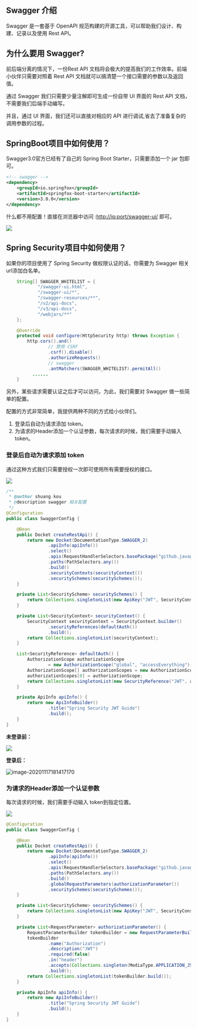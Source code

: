 ## Swagger 介绍

Swagger 是一套基于 OpenAPI 规范构建的开源工具，可以帮助我们设计、构建、记录以及使用 Rest API。

## 为什么要用 Swagger?

前后端分离的情况下，一份Rest API 文档将会极大的提高我们的工作效率。前端小伙伴只需要对照着 Rest API 文档就可以搞清楚一个接口需要的参数以及返回值。

通过 Swagger 我们只需要少量注解即可生成一份自带 UI 界面的 Rest API 文档，不需要我们后端手动编写。

并且，通过 UI 界面，我们还可以直接对相应的 API 进行调试,省去了准备复杂的调用参数的过程。

## SpringBoot项目中如何使用？

Swagger3.0官方已经有了自己的 Spring Boot Starter，只需要添加一个 jar 包即可。

```xml
<!-- swagger -->
<dependency>
    <groupId>io.springfox</groupId>
    <artifactId>springfox-boot-starter</artifactId>
    <version>3.0.0</version>
</dependency>
```

什么都不用配置！直接在浏览器中访问 :[http://ip:port/swagger-ui/](http://ip:port/swagger-ui/) 即可。

![](../pictures/swagger/swagger在SpringBoot中简单使用.png)



## Spring Security项目中如何使用？

如果你的项目使用了 Spring Security 做权限认证的话，你需要为 Swagger 相关url添加白名单。

```java
    String[] SWAGGER_WHITELIST = {
            "/swagger-ui.html",
            "/swagger-ui/*",
            "/swagger-resources/**",
            "/v2/api-docs",
            "/v3/api-docs",
            "/webjars/**"
    };

    @Override
    protected void configure(HttpSecurity http) throws Exception {
        http.cors().and()
                // 禁用 CSRF
                .csrf().disable()
                .authorizeRequests()
                // swagger
                .antMatchers(SWAGGER_WHITELIST).permitAll()
          ......
    }
```

另外，某些请求需要认证之后才可以访问，为此，我们需要对 Swagger 做一些简单的配置。

配置的方式非常简单，我提供两种不同的方式给小伙伴们。

1. 登录后自动为请求添加 token。
2. 为请求的Header添加一个认证参数，每次请求的时候，我们需要手动输入 token。

### 登录后自动为请求添加 token

通过这种方式我们只需要授权一次即可使用所有需要授权的接口。

![](../pictures/swagger/登录后自动为请求添加token.png)


```java
/**
 * @author shuang.kou
 * @description swagger 相关配置
 */
@Configuration
public class SwaggerConfig {

    @Bean
    public Docket createRestApi() {
        return new Docket(DocumentationType.SWAGGER_2)
                .apiInfo(apiInfo())
                .select()
                .apis(RequestHandlerSelectors.basePackage("github.javaguide.springsecurityjwtguide"))
                .paths(PathSelectors.any())
                .build()
                .securityContexts(securityContext())
                .securitySchemes(securitySchemes());
    }

    private List<SecurityScheme> securitySchemes() {
        return Collections.singletonList(new ApiKey("JWT", SecurityConstants.TOKEN_HEADER, "header"));
    }

    private List<SecurityContext> securityContext() {
        SecurityContext securityContext = SecurityContext.builder()
                .securityReferences(defaultAuth())
                .build();
        return Collections.singletonList(securityContext);
    }

    List<SecurityReference> defaultAuth() {
        AuthorizationScope authorizationScope
                = new AuthorizationScope("global", "accessEverything");
        AuthorizationScope[] authorizationScopes = new AuthorizationScope[1];
        authorizationScopes[0] = authorizationScope;
        return Collections.singletonList(new SecurityReference("JWT", authorizationScopes));
    }

    private ApiInfo apiInfo() {
        return new ApiInfoBuilder()
                .title("Spring Security JWT Guide")
                .build();
    }
}
```

**未登录前：**

![](../pictures/swagger/自动添加token-登录前.png)

**登录后：**

![image-20201117181417170](../pictures/swagger/自动添加token-登录后.png)

### 为请求的Header添加一个认证参数

每次请求的时候，我们需要手动输入 token到指定位置。

![](../pictures/swagger/为请求的Header添加一个认证参数.png)

```java
@Configuration
public class SwaggerConfig {

    @Bean
    public Docket createRestApi() {
        return new Docket(DocumentationType.SWAGGER_2)
                .apiInfo(apiInfo())
                .select()
                .apis(RequestHandlerSelectors.basePackage("github.javaguide.springsecurityjwtguide"))
                .paths(PathSelectors.any())
                .build()
                .globalRequestParameters(authorizationParameter())
                .securitySchemes(securitySchemes());
    }

    private List<SecurityScheme> securitySchemes() {
        return Collections.singletonList(new ApiKey("JWT", SecurityConstants.TOKEN_HEADER, "header"));
    }

    private List<RequestParameter> authorizationParameter() {
        RequestParameterBuilder tokenBuilder = new RequestParameterBuilder();
        tokenBuilder
                .name("Authorization")
                .description("JWT")
                .required(false)
                .in("header")
                .accepts(Collections.singleton(MediaType.APPLICATION_JSON))
                .build();
        return Collections.singletonList(tokenBuilder.build());
    }

    private ApiInfo apiInfo() {
        return new ApiInfoBuilder()
                .title("Spring Security JWT Guide")
                .build();
    }
}
```

